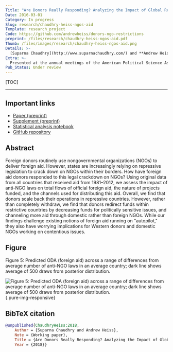 ```yaml
---
Title: "Are Donors Really Responding? Analyzing the Impact of Global Restrictions on NGOs"
Date: 2016-03-01
Category: In progress
Slug: research/chaudhry-heiss-ngos-aid
Template: research_project
Code: https://github.com/andrewheiss/donors-ngo-restrictions
preprint: /files/research/chaudhry-heiss-ngos-aid.pdf
Thumb: /files/images/research/chaudhry-heiss-ngos-aid.png
Details: >-
  [Suparna Chaudhry](http://www.suparnachaudhry.com/) and **Andrew Heiss**, “Are Donors Really Responding? Analyzing the Impact of Global Restrictions on NGOs”
Extra: >-
  Presented at the annual meetings of the American Political Science Association (APSA), Boston, Massachusetts, August 2018; and the International Studies Association (ISA), Baltimore, Maryland, February 2017
Pub_Status: Under review
---
```


[TOC]

---

## Important links

- [Paper (preprint)](/files/research/chaudhry-heiss-ngos-aid.pdf)
- [Supplement (preprint)](/files/research/chaudhry-heiss-ngos-aid-supplement.pdf)
- [Statistical analysis notebook](https://stats.andrewheiss.com/donors-ngo-restrictions/)
- [GitHub repository](https://github.com/andrewheiss/donors-ngo-restrictions)


## Abstract

Foreign donors routinely use nongovernmental organizations (NGOs) to deliver foreign aid. However, states are increasingly relying on repressive legislation to crack down on NGOs within their borders. How have foreign aid donors responded to this legal crackdown on NGOs? Using original data from all countries that received aid from 1981–2012, we assess the impact of anti-NGO laws on total flows of official foreign aid, the nature of projects funded, and the channels used for distributing this aid. Overall, we find that donors scale back their operations in repressive countries. However, rather than completely withdraw, we find that donors redirect funds within restrictive countries by decreasing funds for politically sensitive issues, and channeling more aid through domestic rather than foreign NGOs. While our findings challenge existing notions of foreign aid running on "autopilot," they also have worrying implications for Western donors and domestic NGOs working on contentious issues.


## Figure

Figure 5: Predicted ODA (foreign aid) across a range of differences from average number of anti-NGO laws in an average country; dark line shows average of 500 draws from posterior distribution.

![Figure 5: Predicted ODA (foreign aid) across a range of differences from average number of anti-NGO laws in an average country; dark line shows average of 500 draws from posterior distribution.](/files/images/research/ngos-aid_fig5.png){.pure-img-responsive}


## BibTeX citation

```bibtex
@unpublished{ChaudhryHeiss:2018,
    Author = {Suparna Chaudhry and Andrew Heiss},
    Note = {Working paper},
    Title = {Are Donors Really Responding? Analyzing the Impact of Global Restrictions on {NGO}s},
    Year = {2018}}
```
